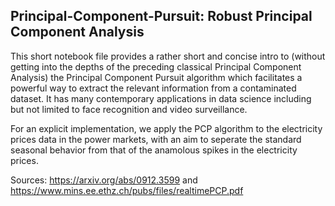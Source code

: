 ## Principal-Component-Pursuit: Robust Principal Component Analysis

This short notebook file provides a rather short and concise intro to (without getting into the depths of the preceding classical Principal Component Analysis) the Principal Component Pursuit algorithm which facilitates a powerful way to extract the relevant information from a contaminated dataset. It has many contemporary applications in data science including but not limited to face recognition and video surveillance. 

For an explicit implementation, we apply the PCP algorithm to the electricity prices data in the power markets, with an aim to seperate the standard seasonal behavior from that of the anamolous spikes in the electricity prices. 

Sources: https://arxiv.org/abs/0912.3599 and https://www.mins.ee.ethz.ch/pubs/files/realtimePCP.pdf

